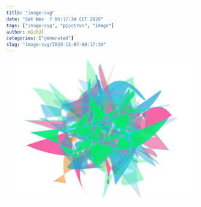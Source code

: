 ```yaml
---
title: "image-svg"
date: "Sat Nov  7 00:17:34 CET 2020"
tags: ["image-svg", "pipotron", "image"]
author: m1ch3l
categories: ["generated"]
slug: "image-svg/2020-11-07-00:17:34"
---
```


![](image.svg)
